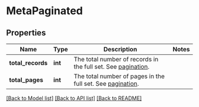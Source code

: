 # MetaPaginated

## Properties
Name | Type | Description | Notes
------------ | ------------- | ------------- | -------------
**total_records** | **int** | The total number of records in the full set. See [pagination](#pagination). | 
**total_pages** | **int** | The total number of pages in the full set. See [pagination](#pagination). | 

[[Back to Model list]](../README.md#documentation-for-models) [[Back to API list]](../README.md#documentation-for-api-endpoints) [[Back to README]](../README.md)


